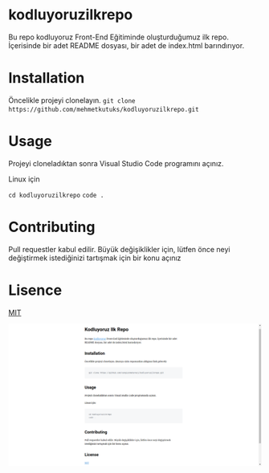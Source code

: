# kodluyoruzilkrepo

Bu repo kodluyoruz Front-End Eğitiminde oluşturduğumuz ilk repo. İçerisinde bir adet README dosyası, bir adet de index.html barındırıyor.

# Installation

Öncelikle projeyi clonelayın.
`git clone https://github.com/mehmetkutuks/kodluyoruzilkrepo.git`

# Usage 

Projeyi cloneladıktan sonra Visual Studio Code programını açınız.

Linux için

`cd kodluyoruzilkrepo`
`code .`

# Contributing

Pull requestler kabul edilir. Büyük değişiklikler için, lütfen önce neyi değiştirmek istediğinizi tartışmak için bir konu açınız

# Lisence

[MIT](https://choosealicense.com/licenses/mit/)



![markdown](https://raw.githubusercontent.com/Kodluyoruz/taskforce/main/git/odev1/figures/markdown.png)